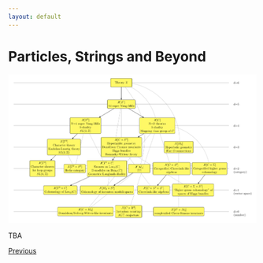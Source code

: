 ```yaml
---
layout: default
---
```


# Particles, Strings and Beyond

![x](theoryX.png)


TBA

<div class="pagination">
  <a href="{{ '/Phys/Phys_content.html' | relative_url }}" class="prev-button">Previous</a>
</div>